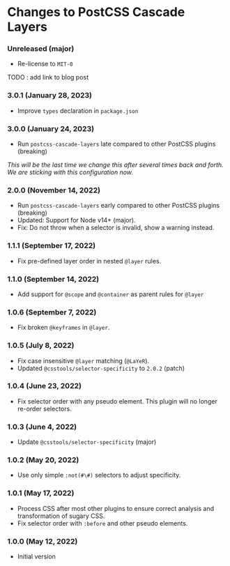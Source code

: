 # Changes to PostCSS Cascade Layers

### Unreleased (major)

- Re-license to `MIT-0`

TODO : add link to blog post

### 3.0.1 (January 28, 2023)

- Improve `types` declaration in `package.json`

### 3.0.0 (January 24, 2023)

- Run `postcss-cascade-layers` late compared to other PostCSS plugins (breaking)

_This will be the last time we change this after several times back and forth.
We are sticking with this configuration now._

### 2.0.0 (November 14, 2022)

- Run `postcss-cascade-layers` early compared to other PostCSS plugins (breaking)
- Updated: Support for Node v14+ (major).
- Fix: Do not throw when a selector is invalid, show a warning instead.

### 1.1.1 (September 17, 2022)

- Fix pre-defined layer order in nested `@layer` rules.

### 1.1.0 (September 14, 2022)

- Add support for `@scope` and `@container` as parent rules for `@layer`

### 1.0.6 (September 7, 2022)

- Fix broken `@keyframes` in `@layer`.

### 1.0.5 (July 8, 2022)

- Fix case insensitive `@layer` matching (`@LaYeR`).
- Updated `@csstools/selector-specificity` to `2.0.2` (patch)

### 1.0.4 (June 23, 2022)

- Fix selector order with any pseudo element. This plugin will no longer re-order selectors.

### 1.0.3 (June 4, 2022)

- Update `@csstools/selector-specificity` (major)

### 1.0.2 (May 20, 2022)

- Use only simple `:not(#\#)` selectors to adjust specificity.

### 1.0.1 (May 17, 2022)

- Process CSS after most other plugins to ensure correct analysis and transformation of sugary CSS.
- Fix selector order with `:before` and other pseudo elements.

### 1.0.0 (May 12, 2022)

- Initial version
